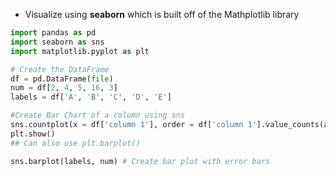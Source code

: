 - Visualize using **seaborn** which is built off of the Mathplotlib library
```python
import pandas as pd
import seaborn as sns
import matplotlib.pyplot as plt

# Create the DataFrame
df = pd.DataFrame(file)
num = df[2, 4, 5, 16, 3]
labels = df['A', 'B', 'C', 'D', 'E']

#Create Bar Chart of a column using sns
sns.countplot(x = df['column 1'], order = df['column 1'].value_counts(ascending = True).index) ## Bar from lowest to highest
plt.show()
## Can also use plt.barplot() 

sns.barplot(labels, num) # Create bar plot with error bars


```

